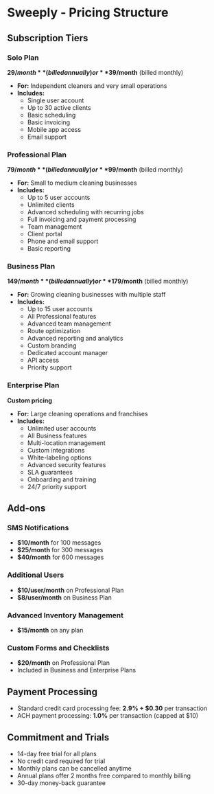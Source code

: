 # Sweeply - Pricing Structure

## Subscription Tiers

### Solo Plan
**$29/month** (billed annually) or **$39/month** (billed monthly)
- **For:** Independent cleaners and very small operations
- **Includes:**
  - Single user account
  - Up to 30 active clients
  - Basic scheduling
  - Basic invoicing
  - Mobile app access
  - Email support

### Professional Plan
**$79/month** (billed annually) or **$99/month** (billed monthly)
- **For:** Small to medium cleaning businesses
- **Includes:**
  - Up to 5 user accounts
  - Unlimited clients
  - Advanced scheduling with recurring jobs
  - Full invoicing and payment processing
  - Team management
  - Client portal
  - Phone and email support
  - Basic reporting

### Business Plan
**$149/month** (billed annually) or **$179/month** (billed monthly)
- **For:** Growing cleaning businesses with multiple staff
- **Includes:**
  - Up to 15 user accounts
  - All Professional features
  - Advanced team management
  - Route optimization
  - Advanced reporting and analytics
  - Custom branding
  - Dedicated account manager
  - API access
  - Priority support

### Enterprise Plan
**Custom pricing**
- **For:** Large cleaning operations and franchises
- **Includes:**
  - Unlimited user accounts
  - All Business features
  - Multi-location management
  - Custom integrations
  - White-labeling options
  - Advanced security features
  - SLA guarantees
  - Onboarding and training
  - 24/7 priority support

## Add-ons

### SMS Notifications
- **$10/month** for 100 messages
- **$25/month** for 300 messages
- **$40/month** for 600 messages

### Additional Users
- **$10/user/month** on Professional Plan
- **$8/user/month** on Business Plan

### Advanced Inventory Management
- **$15/month** on any plan

### Custom Forms and Checklists
- **$20/month** on Professional Plan
- Included in Business and Enterprise Plans

## Payment Processing

- Standard credit card processing fee: **2.9% + $0.30** per transaction
- ACH payment processing: **1.0%** per transaction (capped at $10)

## Commitment and Trials

- 14-day free trial for all plans
- No credit card required for trial
- Monthly plans can be cancelled anytime
- Annual plans offer 2 months free compared to monthly billing
- 30-day money-back guarantee 